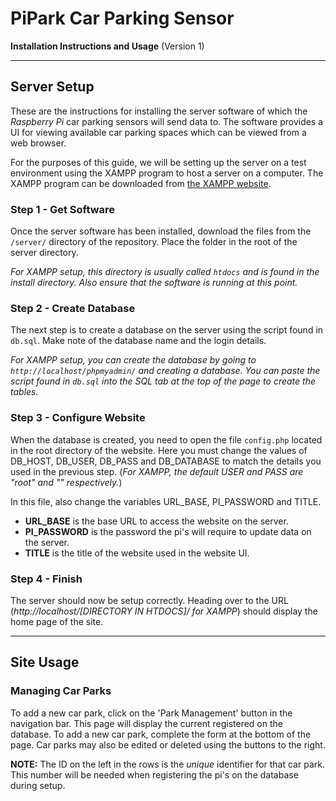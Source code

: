# PiPark Car Parking Sensor
**Installation Instructions and Usage** (Version 1)

---

## Server Setup
These are the instructions for installing the server software of which the *Raspberry Pi* car parking sensors will send data to. The software provides a UI for viewing available car parking spaces which can be viewed from a web browser.

For the purposes of this guide, we will be setting up the server on a test environment using the XAMPP program to host a server on a computer. The XAMPP program can be downloaded from [the XAMPP website](http://www.apachefriends.org/index.html).

### **Step 1** - Get Software
Once the server software has been installed, download the files from the ```/server/``` directory of the repository. Place the folder in the root of the server directory. 

*For XAMPP setup, this directory is usually called ```htdocs``` and is found in the install directory. Also ensure that the software is running at this point.*

### **Step 2** - Create Database
The next step is to create a database on the server using the script found in ```db.sql```. Make note of the database name and the login details.

*For XAMPP setup, you can create the database by going to ```http://localhost/phpmyadmin/``` and creating a database. You can paste the script found in ```db.sql``` into the SQL tab at the top of the page to create the tables.*

### **Step 3** - Configure Website
When the database is created, you need to open the file ```config.php``` located in the root directory of the website. Here you must change the values of DB_HOST, DB_USER, DB_PASS and DB_DATABASE to match the details you used in the previous step. (*For XAMPP, the default USER and PASS are "root" and "" respectively.*)

In this file, also change the variables URL_BASE, PI_PASSWORD and TITLE. 
* **URL_BASE** is the base URL to access the website on the server. 
* **PI_PASSWORD** is the password the pi's will require to update data on the server.
* **TITLE** is the title of the website used in the website UI.

### **Step 4** - Finish
The server should now be setup correctly. Heading over to the URL (*http://localhost/[DIRECTORY IN HTDOCS]/ for XAMPP*) should display the home page of the site.

---

## Site Usage
### Managing Car Parks
To add a new car park, click on the 'Park Management' button in the navigation bar. This page will display the current registered on the database. To add a new car park, complete the form at the bottom of the page. Car parks may also be edited or deleted using the buttons to the right.

**NOTE:** The ID on the left in the rows is the *unique* identifier for that car park. This number will be needed when registering the pi's on the database during setup.




